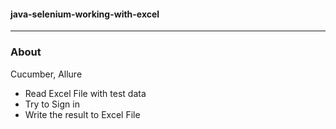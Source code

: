 #### java-selenium-working-with-excel
--- 

### About

Cucumber, Allure

- Read Excel File with test data
- Try to Sign in
- Write the result to Excel File
